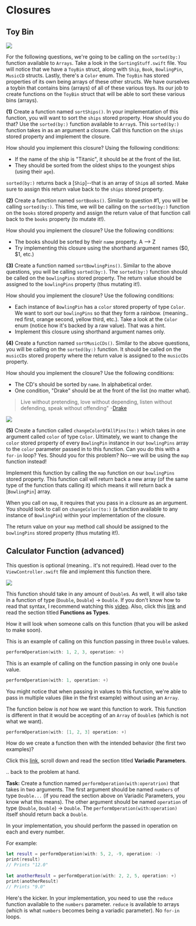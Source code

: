 # Closures


## Toy Bin

![](http://i.imgur.com/k6wUrk2.jpg?1)

For the following questions, we're going to be calling on the `sorted(by:)` function available to `Arrays`. Take a look in the `SortingStuff.swift` file. You will notice that we have a `ToyBin` struct, along with `Ship`, `Book`, `BowlingPin`, `MusicCD` structs. Lastly, there's a `Color` enum. The `ToyBin` has stored properties of its own being arrays of these other structs. We have ourselves a toybin that contains bins (arrays) of all of these various toys. Its our job to create functions on the `ToyBin` struct that will be able to sort these various bins (arrays).

**(1)** Create a function named `sortShips()`. In your implementation of this function, you will want to sort the `ships` stored property. How should you do that? Use the `sorted(by:)` function available to `Array`s. This `sorted(by:)` function takes in as an argument a closure. Call this function on the `ships` stored property and implement the closure.

How should you implement this closure? Using the following conditions:

* If the name of the ship is "Titanic", it should be at the front of the list.
* They should be sorted from the oldest ships to the youngest ships (using their `age`).

`sorted(by:)` returns back a [`Ship`]--that is an array of `Ship`s all sorted. Make sure to assign this return value back to the `ships` stored property.


**(2)** Create a function named `sortBooks()`. Similar to question #1, you will be calling `sorted(by:)`. This time, we will be calling on the `sorted(by:)` function on the `books` stored property and assign the return value of that function call back to the `books` property (to mutate it!).

How should you implement the closure? Use the following conditions:
* The  books should be sorted by their `name` property. A --> Z
* Try implementing this closure using the shorthand argument names ($0, $1, etc.)

**(3)** Create a function named `sortBowlingPins()`. Similar to the above questions, you will be calling `sorted(by:)`. The `sorted(by:)` function should be called on the `bowlingPins` stored property. The return value should be assigned to the `bowlingPins` property (thus mutating it!).

How should you implement the closure? Use the following conditions:
* Each instance of `BowlingPin` has a `color` stored property of type `Color`. We want to sort our `bowlingPins` so that they form a rainbow. (meaning.. red first, orange second, yellow third, etc.). Take a look at the `Color` enum (notice how it's backed by a raw value). That was a hint.
* Implement this closure using shorthand argument names only.

**(4)** Create a function named `sortMusicCDs()`. Similar to the above questions, you will be calling on the `sorted(by:)` function. It should be called on the `musicCDs` stored property where the return value is assigned to the `musicCDs` property.

How should you implement the closure? Use the following conditions:

* The CD's should be sorted by `name`. In alphabetical order.
* One condition, "Drake" should be at the front of the list (no matter what).


> Live without pretending, love without depending, listen without defending, speak without offending" -[Drake](https://en.wikipedia.org/wiki/Drake_(musician))


![](https://media.giphy.com/media/DjYYoUZJ8D4VW/giphy.gif)

**(5)** Create a function called `changeColorOfAllPins(to:)` which takes in one argument called `color` of type `Color`. Ultimately, we want to change the `color` stored property of every `BowlingPin` instance in our `bowlingPins` array to the `color` parameter passed in to this function. Can you do this with a `for-in` loop? Yes. Should you for this problem? No--we will be using the `map` function instead!

Implement this function by calling the `map` function on our `bowlingPins` stored property. This function call will return back a new array (of the same type of the function thats calling it) which means it will return back a [`BowlingPin`] array.

When you call on `map`, it requires that you pass in a closure as an argument. You should look to call on `changeColor(to:)` (a function available to any instance of `BowlingPin`) within your implementation of the closure.

The return value on your `map` method call should be assigned to the `bowlingPins` stored property (thus mutating it!).



## Calculator Function (advanced)
This question is optional (meaning.. it's not required). Head over to the `ViewController.swift` file and implement this function there.

![](http://i.imgur.com/Fesra1A.jpg?1)


This function should take in any amount of `Double`s. As well, it will also take in a function of type (`Double`, `Double`) -> `Double`. If you don't know how to read that syntax, I recommend watching this [video](https://www.youtube.com/watch?v=AbGul81_X4s). Also, click this [link](https://developer.apple.com/library/content/documentation/Swift/Conceptual/Swift_Programming_Language/Functions.html) and read the section titled **Functions as Types**.

How it will look when someone calls on this function (that you will be asked to make soon).

This is an example of calling on this function passing in three `Double` values.

```swift
performOperation(with: 1, 2, 3, operation: +)
```

This is an example of calling on the function passing in only one `Double` value.

```swift
performOperation(with: 1, operation: +)
```

You might notice that when passing in values to this function, we're able to pass in multiple values (like in the first example) without using an `Array`.

The function below is _not_ how we want this function to work. This function is different in that it would be accepting of an `Array` of `Double`s (which is not what we want).

```swift
performOperation(with: [1, 2, 3] operation: +)
```



How do we create a function then with the intended behavior (the first two examples)?

Click this [link](https://developer.apple.com/library/content/documentation/Swift/Conceptual/Swift_Programming_Language/Functions.html), scroll down and read the section titled **Variadic Parameters**.

.. back to the problem at hand. 

**Task:** Create a function named `performOperation(with:operatrion)` that takes in two arguments. The first argument should be named `numbers` of type `Double...` (if you read the section above on Variadic Parameters, you know what this means). The other argument should be named `operation` of type (`Double`, `Double`) -> `Double`. The `performOperation(with:operation)` itself should return back a `Double`.

In your implementation, you should perform the passed in operation on each and every number.

For example:

```swift
let result = performOperation(with: 5, 2, -9, operation: -)
print(result)
// Prints "12.0"
        
let anotherResult = performOperation(with: 2, 2, 5, operation: +)
print(anotherResult)
// Prints "9.0"
```

Here's the kicker. In your implementation, you need to use the `reduce` function available to the `numbers` parameter. `reduce` is available to arrays (which is what `numbers` becomes being a variadic parameter). No `for-in` loops.

